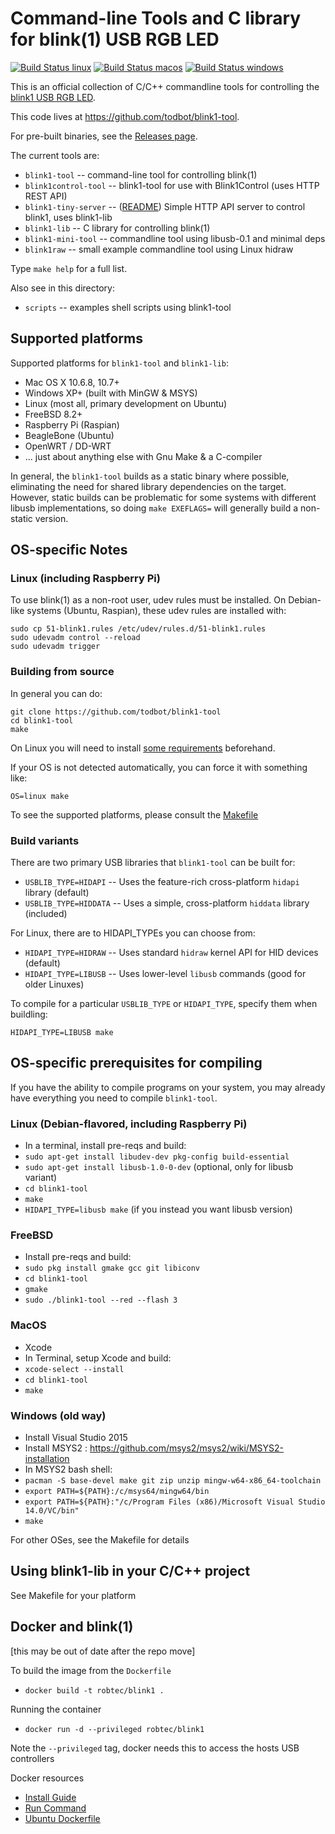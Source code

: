 # Command-line Tools and C library for blink(1) USB RGB LED

[![Build Status linux](https://github.com/todbot/blink1-tool/workflows/linux/badge.svg)](https://github.com/todbot/blink1-tool/actions?query=workflow%3Alinux)
[![Build Status macos](https://github.com/todbot/blink1-tool/workflows/macos/badge.svg)](https://github.com/todbot/blink1-tool/actions?query=workflow%3Amacos)
[![Build Status windows](https://github.com/todbot/blink1-tool/workflows/windows/badge.svg)](https://github.com/todbot/blink1-tool/actions?query=workflow%3Awindows)


This is an official collection of C/C++ commandline tools for controlling
the [blink1 USB RGB LED](https://blink1.thingm.com/).

This code lives at https://github.com/todbot/blink1-tool.

For pre-built binaries, see the [Releases page](https://github.com/todbot/blink1-tool/releases).

The current tools are:

- `blink1-tool` -- command-line tool for controlling blink(1)
- `blink1control-tool` -- blink1-tool for use with Blink1Control (uses HTTP REST API)
- `blink1-tiny-server` -- ([README](server/README.md)) Simple HTTP API server to control blink1, uses blink1-lib
- `blink1-lib` -- C library for controlling blink(1)
- `blink1-mini-tool` -- commandline tool using libusb-0.1 and minimal deps
- `blink1raw` -- small example commandline tool using Linux hidraw

Type `make help` for a full list.

Also see in this directory:
- `scripts` -- examples shell scripts using blink1-tool

## Supported platforms

Supported platforms for `blink1-tool` and `blink1-lib`:

- Mac OS X 10.6.8, 10.7+
- Windows XP+ (built with MinGW & MSYS)
- Linux (most all, primary development on Ubuntu)
- FreeBSD 8.2+
- Raspberry Pi (Raspian)
- BeagleBone (Ubuntu)
- OpenWRT / DD-WRT
- ... just about anything else with Gnu Make & a C-compiler

In general, the `blink1-tool` builds as a static binary where possible,
eliminating the need for shared library dependencies on the target.
However, static builds can be problematic for some systems with different
libusb implementations, so doing `make EXEFLAGS=` will generally build a non-static version.

## OS-specific Notes

### Linux (including Raspberry Pi)

To use blink(1) as a non-root user, udev rules must be installed.
On Debian-like systems (Ubuntu, Raspian), these udev rules are installed with:

```
sudo cp 51-blink1.rules /etc/udev/rules.d/51-blink1.rules
sudo udevadm control --reload
sudo udevadm trigger
```


### Building from source

In general you can do:

```
git clone https://github.com/todbot/blink1-tool
cd blink1-tool
make
```

On Linux you will need to install [some requirements](#linux-debian-flavored-including-raspberry-pi) beforehand.

If your OS is not detected automatically, you can force it with something like:
```
OS=linux make
```

To see the supported platforms, please consult the [Makefile](./Makefile)


### Build variants

There are two primary USB libraries that `blink1-tool` can be built for:
- `USBLIB_TYPE=HIDAPI` -- Uses the feature-rich cross-platform `hidapi` library (default)
- `USBLIB_TYPE=HIDDATA` -- Uses a simple, cross-platform `hiddata` library (included)

For Linux, there are to HIDAPI_TYPEs you can choose from:
- `HIDAPI_TYPE=HIDRAW` -- Uses standard `hidraw` kernel API for HID devices  (default)
- `HIDAPI_TYPE=LIBUSB` -- Uses lower-level `libusb` commands (good for older Linuxes)

To compile for a particular `USBLIB_TYPE` or `HIDAPI_TYPE`, specify them when buildling:

```
HIDAPI_TYPE=LIBUSB make
```

## OS-specific prerequisites for compiling

If you have the ability to compile programs on your system,
you may already have everything you need to compile `blink1-tool`.

### Linux (Debian-flavored, including Raspberry Pi)

- In a terminal, install pre-reqs and build:
- `sudo apt-get install libudev-dev pkg-config build-essential`
- `sudo apt-get install libusb-1.0-0-dev`  (optional, only for libusb variant)
- `cd blink1-tool`
- `make`
- `HIDAPI_TYPE=libusb make` (if you instead you want libusb version)

### FreeBSD

- Install pre-reqs and build:
- `sudo pkg install gmake gcc git libiconv`
- `cd blink1-tool`
- `gmake`
- `sudo ./blink1-tool --red --flash 3`

### MacOS

- Xcode
- In Terminal, setup Xcode and build:
- `xcode-select --install`
- `cd blink1-tool`
- `make`

### Windows (old way)

- Install Visual Studio 2015
- Install MSYS2 : https://github.com/msys2/msys2/wiki/MSYS2-installation
- In MSYS2 bash shell:
- `pacman -S base-devel make git zip unzip mingw-w64-x86_64-toolchain`
- `export PATH=${PATH}:/c/msys64/mingw64/bin`
- `export PATH=${PATH}:"/c/Program Files (x86)/Microsoft Visual Studio 14.0/VC/bin"`
- `make`


For other OSes, see the Makefile for details


## Using blink1-lib in your C/C++ project

See Makefile for your platform


## Docker and blink(1)
[this may be out of date after the repo move]

To build the image from the `Dockerfile`

- `docker build -t robtec/blink1 .`

Running the container

- `docker run -d --privileged robtec/blink1`

Note the `--privileged` tag, docker needs this to access the hosts USB controllers

Docker resources
- [Install Guide](https://docs.docker.com/installation/)
- [Run Command](https://docs.docker.com/engine/reference/run/)
- [Ubuntu Dockerfile](https://github.com/todbot/blink1-tool/blob/master/Dockerfile-ubuntu)
